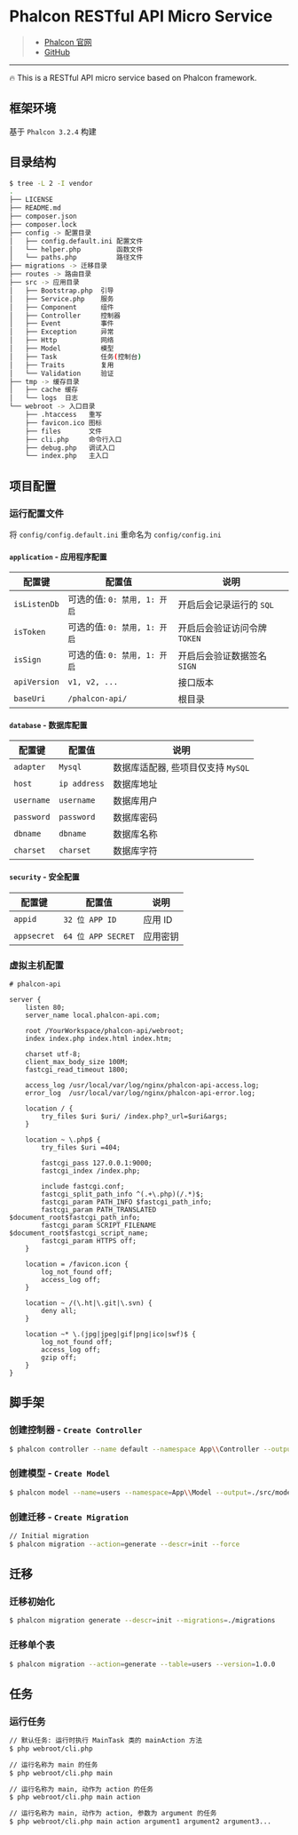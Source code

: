 # Phalcon RESTful API Micro Service 

> * [Phalcon 官网](https://phalconphp.com/zh/)
> * [GitHub](https://github.com/phalcon/cphalcon/)

***

🔥 This is a RESTful API micro service based on Phalcon framework.

## 框架环境

基于 `Phalcon 3.2.4` 构建

## 目录结构

```bash
$ tree -L 2 -I vendor
.
├── LICENSE
├── README.md
├── composer.json
├── composer.lock
├── config -> 配置目录
│   ├── config.default.ini 配置文件
│   └── helper.php         函数文件
│   └── paths.php          路径文件
├── migrations -> 迁移目录
├── routes -> 路由目录
├── src -> 应用目录
│   ├── Bootstrap.php  引导
│   ├── Service.php    服务
│   ├── Component      组件
│   ├── Controller     控制器
│   ├── Event          事件
│   ├── Exception      异常
│   ├── Http           网络
│   ├── Model          模型
│   ├── Task           任务(控制台)
│   ├── Traits         复用
│   └── Validation     验证
├── tmp -> 缓存目录
│   ├── cache 缓存
│   └── logs  日志
└── webroot -> 入口目录
    ├── .htaccess   重写
    ├── favicon.ico 图标
    ├── files       文件
    ├── cli.php     命令行入口
    ├── debug.php   调试入口
    └── index.php   主入口
```

## 项目配置

### 运行配置文件

将 `config/config.default.ini` 重命名为 `config/config.ini`

#### `application` - 应用程序配置

| 配置键 | 配置值 | 说明 |
| --- | --- | --- |
| `isListenDb` | 可选的值: `0: 禁用, 1: 开启` | 开启后会记录运行的 `SQL` |
| `isToken` | 可选的值: `0: 禁用, 1: 开启` | 开启后会验证访问令牌 `TOKEN` |
| `isSign` | 可选的值: `0: 禁用, 1: 开启` | 开启后会验证数据签名 `SIGN` |
| `apiVersion` | `v1, v2, ...` | 接口版本 |
| `baseUri` | `/phalcon-api/` | 根目录 |

#### `database` - 数据库配置

| 配置键 | 配置值 | 说明 |
| --- | --- | --- |
| `adapter` | `Mysql` | 数据库适配器, 些项目仅支持 `MySQL` |
| `host` | `ip address` | 数据库地址 |
| `username` | `username` | 数据库用户 |
| `password` | `password` | 数据库密码 |
| `dbname` | `dbname` | 数据库名称 |
| `charset` | `charset` | 数据库字符 |


#### `security` - 安全配置

| 配置键 | 配置值 | 说明 |
| --- | --- | --- |
| `appid` | `32 位 APP ID` | 应用 ID |
| `appsecret` | `64 位 APP SECRET` | 应用密钥 |

### 虚拟主机配置

```nginx
# phalcon-api

server {
    listen 80;
    server_name local.phalcon-api.com;

    root /YourWorkspace/phalcon-api/webroot;
    index index.php index.html index.htm;

    charset utf-8;
    client_max_body_size 100M;
    fastcgi_read_timeout 1800;

    access_log /usr/local/var/log/nginx/phalcon-api-access.log;
    error_log  /usr/local/var/log/nginx/phalcon-api-error.log;

    location / {
        try_files $uri $uri/ /index.php?_url=$uri&args;
    }

    location ~ \.php$ {
        try_files $uri =404;

        fastcgi_pass 127.0.0.1:9000;
        fastcgi_index /index.php;

        include fastcgi.conf;
        fastcgi_split_path_info ^(.+\.php)(/.*)$;
        fastcgi_param PATH_INFO $fastcgi_path_info;
        fastcgi_param PATH_TRANSLATED $document_root$fastcgi_path_info;
        fastcgi_param SCRIPT_FILENAME $document_root$fastcgi_script_name;
        fastcgi_param HTTPS off;
    }

    location = /favicon.icon {
        log_not_found off;
        access_log off;
    }

    location ~ /(\.ht|\.git|\.svn) {
        deny all;
    }

    location ~* \.(jpg|jpeg|gif|png|ico|swf)$ {
        log_not_found off;
        access_log off;
        gzip off;
    }
}
```

## 脚手架

### 创建控制器 - `Create Controller`

```bash
$ phalcon controller --name default --namespace App\\Controller --output=./src/controllers --force
```

### 创建模型 - `Create Model` 

```bash
$ phalcon model --name=users --namespace=App\\Model --output=./src/models --get-set --doc --trace --camelize --mapcolumn --annotate --force
```

### 创建迁移 - `Create Migration`

```bash
// Initial migration
$ phalcon migration --action=generate --descr=init --force
```

## 迁移

### 迁移初始化

```bash
$ phalcon migration generate --descr=init --migrations=./migrations
```

### 迁移单个表

```bash
$ phalcon migration --action=generate --table=users --version=1.0.0
```

## 任务

### 运行任务

```bash
// 默认任务: 运行时执行 MainTask 类的 mainAction 方法
$ php webroot/cli.php

// 运行名称为 main 的任务
$ php webroot/cli.php main

// 运行名称为 main, 动作为 action 的任务
$ php webroot/cli.php main action

// 运行名称为 main, 动作为 action, 参数为 argument 的任务
$ php webroot/cli.php main action argument1 argument2 argument3...
```
